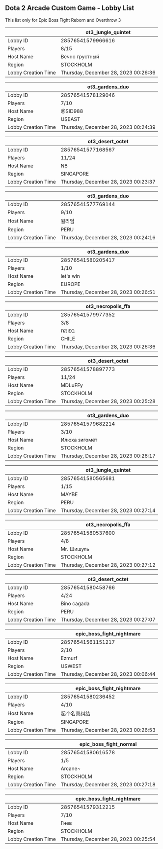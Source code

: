 ## Dota 2 Arcade Custom Game - Lobby List

This list only for Epic Boss Fight Reborn and Overthrow 3

|  | ot3_jungle_quintet |
| ------ | ------ |
| Lobby ID | 28576541579966616 |
| Players | 8/15 |
| Host Name | Вечно грустный |
| Region | STOCKHOLM |
| Lobby Creation Time | Thursday, December 28, 2023 00:26:36 |


|  | ot3_gardens_duo |
| ------ | ------ |
| Lobby ID | 28576541578129046 |
| Players | 7/10 |
| Host Name | @SID988 |
| Region | USEAST |
| Lobby Creation Time | Thursday, December 28, 2023 00:24:39 |


|  | ot3_desert_octet |
| ------ | ------ |
| Lobby ID | 28576541577168567 |
| Players | 11/24 |
| Host Name | N8 |
| Region | SINGAPORE |
| Lobby Creation Time | Thursday, December 28, 2023 00:23:37 |


|  | ot3_gardens_duo |
| ------ | ------ |
| Lobby ID | 28576541577769144 |
| Players | 9/10 |
| Host Name | 윌리엄 |
| Region | PERU |
| Lobby Creation Time | Thursday, December 28, 2023 00:24:16 |


|  | ot3_gardens_duo |
| ------ | ------ |
| Lobby ID | 28576541580205417 |
| Players | 1/10 |
| Host Name | let's win |
| Region | EUROPE |
| Lobby Creation Time | Thursday, December 28, 2023 00:26:51 |


|  | ot3_necropolis_ffa |
| ------ | ------ |
| Lobby ID | 28576541579977352 |
| Players | 3/8 |
| Host Name | בפומת |
| Region | CHILE |
| Lobby Creation Time | Thursday, December 28, 2023 00:26:36 |


|  | ot3_desert_octet |
| ------ | ------ |
| Lobby ID | 28576541578897773 |
| Players | 11/24 |
| Host Name | MDLuFFy |
| Region | STOCKHOLM |
| Lobby Creation Time | Thursday, December 28, 2023 00:25:28 |


|  | ot3_gardens_duo |
| ------ | ------ |
| Lobby ID | 28576541579682214 |
| Players | 3/10 |
| Host Name | Илюха зигомёт |
| Region | STOCKHOLM |
| Lobby Creation Time | Thursday, December 28, 2023 00:26:17 |


|  | ot3_jungle_quintet |
| ------ | ------ |
| Lobby ID | 28576541580565681 |
| Players | 1/15 |
| Host Name | MAYBE |
| Region | PERU |
| Lobby Creation Time | Thursday, December 28, 2023 00:27:14 |


|  | ot3_necropolis_ffa |
| ------ | ------ |
| Lobby ID | 28576541580537600 |
| Players | 4/8 |
| Host Name | Mr. Шишуль |
| Region | STOCKHOLM |
| Lobby Creation Time | Thursday, December 28, 2023 00:27:12 |


|  | ot3_desert_octet |
| ------ | ------ |
| Lobby ID | 28576541580458766 |
| Players | 4/24 |
| Host Name | Bino cagada |
| Region | PERU |
| Lobby Creation Time | Thursday, December 28, 2023 00:27:07 |


|  | epic_boss_fight_nightmare |
| ------ | ------ |
| Lobby ID | 28576541561151217 |
| Players | 2/10 |
| Host Name | Ezmurf |
| Region | USWEST |
| Lobby Creation Time | Thursday, December 28, 2023 00:06:44 |


|  | epic_boss_fight_nightmare |
| ------ | ------ |
| Lobby ID | 28576541580236452 |
| Players | 4/10 |
| Host Name | 起个名真纠结 |
| Region | SINGAPORE |
| Lobby Creation Time | Thursday, December 28, 2023 00:26:53 |


|  | epic_boss_fight_normal |
| ------ | ------ |
| Lobby ID | 28576541580616578 |
| Players | 1/5 |
| Host Name | Arcane~ |
| Region | STOCKHOLM |
| Lobby Creation Time | Thursday, December 28, 2023 00:27:18 |


|  | epic_boss_fight_nightmare |
| ------ | ------ |
| Lobby ID | 28576541579312215 |
| Players | 7/10 |
| Host Name | Гнев |
| Region | STOCKHOLM |
| Lobby Creation Time | Thursday, December 28, 2023 00:25:54 |


